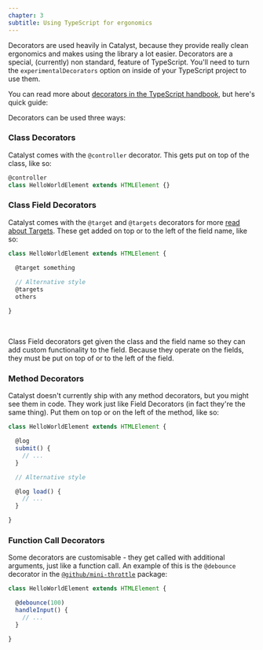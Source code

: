 ```yaml
---
chapter: 3
subtitle: Using TypeScript for ergonomics
---
```


Decorators are used heavily in Catalyst, because they provide really clean ergonomics and makes using the library a lot easier. Decorators are a special, (currently) non standard, feature of TypeScript. You'll need to turn the `experimentalDecorators` option on inside of your TypeScript project to use them.

You can read more about [decorators in the TypeScript handbook](https://www.typescriptlang.org/docs/handbook/decorators.html), but here's quick guide:

Decorators can be used three ways:

### Class Decorators

Catalyst comes with the `@controller` decorator. This gets put on top of the class, like so:

```js
@controller
class HelloWorldElement extends HTMLElement {}
```

### Class Field Decorators

Catalyst comes with the `@target` and `@targets` decorators for more [read about Targets](/guide/targets). These get added on top or to the left of the field name, like so:

```js
class HelloWorldElement extends HTMLElement {

  @target something
  
  // Alternative style
  @targets
  others

}
```
<br>

Class Field decorators get given the class and the field name so they can add custom functionality to the field. Because they operate on the fields, they must be put on top of or to the left of the field.

### Method Decorators

Catalyst doesn't currently ship with any method decorators, but you might see them in code. They work just like Field Decorators (in fact they're the same thing). Put them on top or on the left of the method, like so:


```js
class HelloWorldElement extends HTMLElement {

  @log
  submit() {
    // ...
  }

  // Alternative style

  @log load() {
    // ...
  }

}
```

### Function Call Decorators

Some decorators are customisable - they get called with additional arguments, just like a function call. An example of this is the `@debounce` decorator in the [`@github/mini-throttle`](https://github.com/github/mini-throttle) package:

```js
class HelloWorldElement extends HTMLElement {

  @debounce(100)
  handleInput() {
    // ...
  }

}
```
<br>
